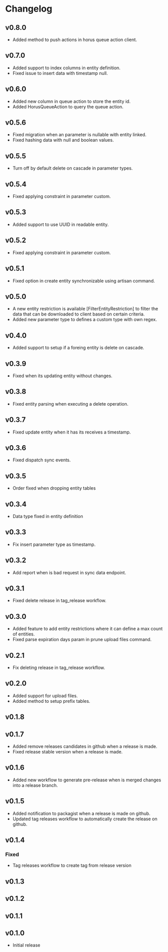 # Changelog

## v0.8.0
- Added method to push actions in horus queue action client.

## v0.7.0
- Added support to index columns in entity definition.
- Fixed issue to insert data with timestamp null.

## v0.6.0
- Added new column in queue action to store the entity id.
- Added HorusQueueAction to query the queue action.

## v0.5.6
- Fixed migration when an parameter is nullable with entity linked.
- Fixed hashing data with null and boolean values.

## v0.5.5
- Turn off by default delete on cascade in parameter types.

## v0.5.4
- Fixed applying constraint in parameter custom.

## v0.5.3
- Added support to use UUID in readable entity.

## v0.5.2
- Fixed applying constraint in parameter custom. 

## v0.5.1
- Fixed option in create entity synchronizable using artisan command.

## v0.5.0
- A new entity restriction is available [FilterEntityRestriction] to filter the data that can be downloaded to client based on certain criteria.
- Added new parameter type to defines a custom type with own regex.

## v0.4.0
- Added support to setup if a foreing entity is delete on cascade.

## v0.3.9
- Fixed when its updating entity without changes.

## v0.3.8
- Fixed entity parsing when executing a delete operation.
## v0.3.7
- Fixed update entity when it has its receives a timestamp.

## v0.3.6
- Fixed dispatch sync events.

## v0.3.5
- Order fixed when dropping entity tables

## v0.3.4
- Data type fixed in entity definition

## v0.3.3
- Fix insert parameter type as timestamp.

## v0.3.2
- Add report when is bad request in sync data endpoint.

## v0.3.1
- Fixed delete release in tag_release workflow.

## v0.3.0
- Added feature to add entity restrictions where it can define a max count of entities.
- Fixed parse expiration days param in prune upload files command.

## v0.2.1
- Fix deleting release in tag_release workflow.

## v0.2.0
- Added support for upload files.
- Added method to setup prefix tables.

## v0.1.8
## v0.1.7
- Added remove releases candidates in github when a release is made.
- Fixed release stable version when a release is made.

## v0.1.6
- Added new workflow to generate pre-release  when is merged changes into a release branch.

## v0.1.5
- Added notification to packagist when a release is made on github.
- Updated tag releases workflow to automatically create the release on github.

## v0.1.4
### Fixed
- Tag releases workflow to create tag from release version

## v0.1.3
## v0.1.2
## v0.1.1
## v0.1.0
- Initial release